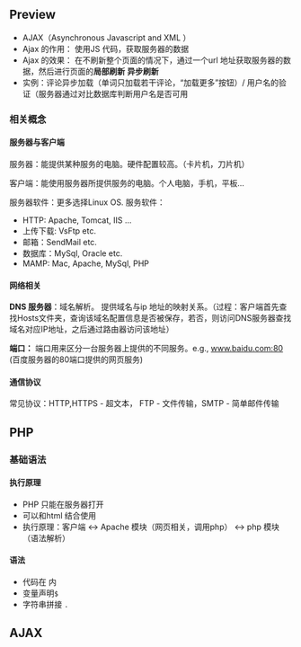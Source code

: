 
## Preview 
- AJAX（Asynchronous Javascript and XML ）
- Ajax 的作用： 使用JS 代码，获取服务器的数据
- Ajax 的效果： 在不刷新整个页面的情况下，通过一个url 地址获取服务器的数据，然后进行页面的**局部刷新** **异步刷新**
- 实例：评论异步加载（单词只加载若干评论，“加载更多”按钮）/ 用户名的验证（服务器通过对比数据库判断用户名是否可用

### 相关概念
#### 服务器与客户端

服务器：能提供某种服务的电脑。硬件配置较高。（卡片机，刀片机）

客户端：能使用服务器所提供服务的电脑。个人电脑，手机，平板... 

服务器软件：更多选择Linux OS. 服务软件：
- HTTP: Apache, Tomcat, IIS ...
- 上传下载: VsFtp etc. 
- 邮箱：SendMail etc. 
- 数据库：MySql, Oracle etc. 
- MAMP: Mac, Apache, MySql, PHP 

#### 网络相关
**DNS 服务器**：域名解析。 提供域名与ip 地址的映射关系。（过程：客户端首先查找Hosts文件夹，查询该域名配置信息是否被保存，若否，则访问DNS服务器查找域名对应IP地址，之后通过路由器访问该地址）

**端口：** 端口用来区分一台服务器上提供的不同服务。e.g., www.baidu.com:80 (百度服务器的80端口提供的网页服务) 

#### 通信协议
 常见协议：HTTP,HTTPS - 超文本， FTP - 文件传输，SMTP - 简单邮件传输

## PHP 
### 基础语法
#### 执行原理
- PHP 只能在服务器打开
- 可以和html 结合使用
- 执行原理：客户端   <->   Apache 模块（网页相关，调用php） <->  php 模块（语法解析）

#### 语法
- 代码在<?php ... ?> 内
- 变量声明`$`
- 字符串拼接 `.`

## AJAX 

<!--stackedit_data:
eyJoaXN0b3J5IjpbLTIyNDAwNTY2NSw4NzE5ODk0NjksLTEyNj
cxMjQ1MjQsLTE2MTUyNTUwMDgsNDI5MzQwMDk2LC0xMDEzMTM1
NDIxLDMzNDE1NTM5MywtMTM5NDIyMzM0MSwtMTcxMDUwMDk1My
wtMTcxMDUwMDk1MywxOTE1NzYyODYxLDE0OTg5MTA1NzcsLTE2
NDk3NTY2MDgsLTMxNDk0NzAyLDY4MTc2ODE4NSwxNTA5OTAyND
U4XX0=
-->